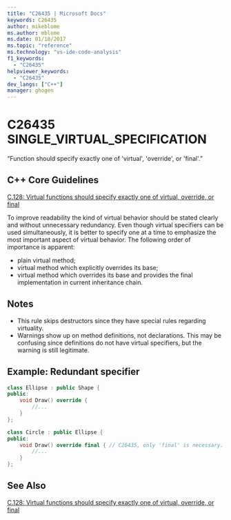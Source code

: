 ```yaml
---
title: "C26435 | Microsoft Docs"
keywords: C26435
author: mikeblome
ms.author: mblome
ms.date: 01/18/2017
ms.topic: "reference"
ms.technology: "vs-ide-code-analysis"
f1_keywords:
  - "C26435"
helpviewer_keywords:
  - "C26435"
dev_langs: ["C++"]
manager: ghogen
---
```

# C26435 SINGLE_VIRTUAL_SPECIFICATION

“Function should specify exactly one of 'virtual', 'override', or 'final'.”

## C++ Core Guidelines

[C.128: Virtual functions should specify exactly one of virtual, override, or final](https://github.com/isocpp/CppCoreGuidelines/blob/master/CppCoreGuidelines.md)

To improve readability the kind of virtual behavior should be stated clearly and without unnecessary redundancy. Even though virtual specifiers can be used simultaneously, it is better to specify one at a time to emphasize the most important aspect of virtual behavior. The following order of importance is apparent:

- plain virtual method;
- virtual method which explicitly overrides its base;
- virtual method which overrides its base and provides the final implementation in current inheritance chain.

## Notes

- This rule skips destructors since they have special rules regarding virtuality.
- Warnings show up on method definitions, not declarations. This may be confusing since definitions do not have virtual specifiers, but the warning is still legitimate.

## Example: Redundant specifier

```cpp
class Ellipse : public Shape {
public:
    void Draw() override {
        //...
    }
};

class Circle : public Ellipse {
public:
    void Draw() override final { // C26435, only 'final' is necessary.
        //...
    }
};
```

## See Also

[C.128: Virtual functions should specify exactly one of virtual, override, or final](https://github.com/isocpp/CppCoreGuidelines/blob/master/CppCoreGuidelines.md)